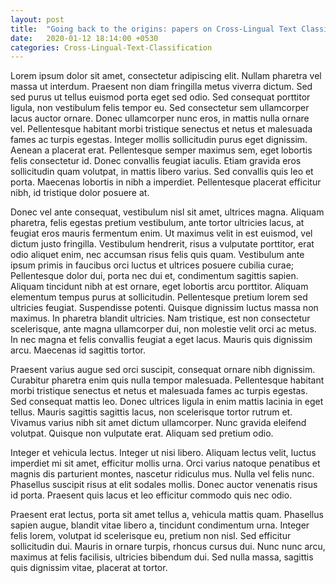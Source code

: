 ```yaml
---
layout: post
title:  "Going back to the origins: papers on Cross-Lingual Text Classification"
date:   2020-01-12 18:14:00 +0530
categories: Cross-Lingual-Text-Classification
---
```


Lorem ipsum dolor sit amet, consectetur adipiscing elit. Nullam pharetra vel massa ut interdum. Praesent non diam fringilla metus viverra dictum. Sed sed purus ut tellus euismod porta eget sed odio. Sed consequat porttitor ligula, non vestibulum felis tempor eu. Sed consectetur sem ullamcorper lacus auctor ornare. Donec ullamcorper nunc eros, in mattis nulla ornare vel. Pellentesque habitant morbi tristique senectus et netus et malesuada fames ac turpis egestas. Integer mollis sollicitudin purus eget dignissim. Aenean a placerat erat. Pellentesque semper maximus sem, eget lobortis felis consectetur id. Donec convallis feugiat iaculis. Etiam gravida eros sollicitudin quam volutpat, in mattis libero varius. Sed convallis quis leo et porta. Maecenas lobortis in nibh a imperdiet. Pellentesque placerat efficitur nibh, id tristique dolor posuere at.

Donec vel ante consequat, vestibulum nisl sit amet, ultrices magna. Aliquam pharetra, felis egestas pretium vestibulum, ante tortor ultricies lacus, at feugiat eros mauris fermentum enim. Ut maximus velit in est euismod, vel dictum justo fringilla. Vestibulum hendrerit, risus a vulputate porttitor, erat odio aliquet enim, nec accumsan risus felis quis quam. Vestibulum ante ipsum primis in faucibus orci luctus et ultrices posuere cubilia curae; Pellentesque dolor dui, porta nec dui et, condimentum sagittis sapien. Aliquam tincidunt nibh at est ornare, eget lobortis arcu porttitor. Aliquam elementum tempus purus at sollicitudin. Pellentesque pretium lorem sed ultricies feugiat. Suspendisse potenti. Quisque dignissim luctus massa non maximus. In pharetra blandit ultricies. Nam tristique, est non consectetur scelerisque, ante magna ullamcorper dui, non molestie velit orci ac metus. In nec magna et felis convallis feugiat a eget lacus. Mauris quis dignissim arcu. Maecenas id sagittis tortor.

Praesent varius augue sed orci suscipit, consequat ornare nibh dignissim. Curabitur pharetra enim quis nulla tempor malesuada. Pellentesque habitant morbi tristique senectus et netus et malesuada fames ac turpis egestas. Sed consequat mattis leo. Donec ultrices ligula in enim mattis lacinia in eget tellus. Mauris sagittis sagittis lacus, non scelerisque tortor rutrum et. Vivamus varius nibh sit amet dictum ullamcorper. Nunc gravida eleifend volutpat. Quisque non vulputate erat. Aliquam sed pretium odio.

Integer et vehicula lectus. Integer ut nisi libero. Aliquam lectus velit, luctus imperdiet mi sit amet, efficitur mollis urna. Orci varius natoque penatibus et magnis dis parturient montes, nascetur ridiculus mus. Nulla vel felis nunc. Phasellus suscipit risus at elit sodales mollis. Donec auctor venenatis risus id porta. Praesent quis lacus et leo efficitur commodo quis nec odio.

Praesent erat lectus, porta sit amet tellus a, vehicula mattis quam. Phasellus sapien augue, blandit vitae libero a, tincidunt condimentum urna. Integer felis lorem, volutpat id scelerisque eu, pretium non nisl. Sed efficitur sollicitudin dui. Mauris in ornare turpis, rhoncus cursus dui. Nunc nunc arcu, maximus at felis facilisis, ultricies bibendum dui. Sed nulla massa, sagittis quis dignissim vitae, placerat at tortor. 
